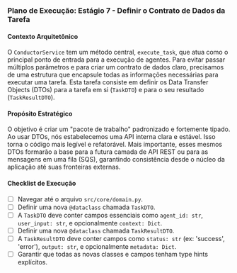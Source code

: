 ### Plano de Execução: Estágio 7 - Definir o Contrato de Dados da Tarefa

#### Contexto Arquitetônico

O `ConductorService` tem um método central, `execute_task`, que atua como o principal ponto de entrada para a execução de agentes. Para evitar passar múltiplos parâmetros e para criar um contrato de dados claro, precisamos de uma estrutura que encapsule todas as informações necessárias para executar uma tarefa. Esta tarefa consiste em definir os Data Transfer Objects (DTOs) para a tarefa em si (`TaskDTO`) e para o seu resultado (`TaskResultDTO`).

#### Propósito Estratégico

O objetivo é criar um "pacote de trabalho" padronizado e fortemente tipado. Ao usar DTOs, nós estabelecemos uma API interna clara e estável. Isso torna o código mais legível e refatorável. Mais importante, esses mesmos DTOs formarão a base para a futura camada de API REST ou para as mensagens em uma fila (SQS), garantindo consistência desde o núcleo da aplicação até suas fronteiras externas.

#### Checklist de Execução

- [ ] Navegar até o arquivo `src/core/domain.py`.
- [ ] Definir uma nova `@dataclass` chamada `TaskDTO`.
- [ ] A `TaskDTO` deve conter campos essenciais como `agent_id: str`, `user_input: str`, e opcionalmente `context: Dict`.
- [ ] Definir uma nova `@dataclass` chamada `TaskResultDTO`.
- [ ] A `TaskResultDTO` deve conter campos como `status: str` (ex: 'success', 'error'), `output: str`, e opcionalmente `metadata: Dict`.
- [ ] Garantir que todas as novas classes e campos tenham type hints explícitos.
